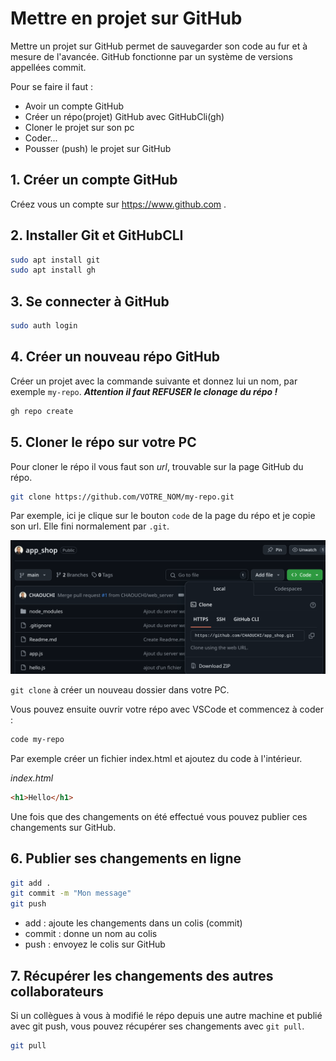 # Mettre en projet sur GitHub
Mettre un projet sur GitHub permet de sauvegarder son code au fur et à mesure de l'avancée. GitHub fonctionne par un système de versions appellées commit.

Pour se faire il faut :
- Avoir un compte GitHub
- Créer un répo(projet) GitHub avec GitHubCli(gh)
- Cloner le projet sur son pc
- Coder...
- Pousser (push) le projet sur GitHub

## 1. Créer un compte GitHub
Créez vous un compte sur https://www.github.com .

## 2. Installer Git et GitHubCLI

```bash
sudo apt install git
sudo apt install gh
```

## 3. Se connecter à GitHub
```bash
sudo auth login
```

## 4. Créer un nouveau répo GitHub
Créer un projet avec la commande suivante et donnez lui un nom, par exemple `my-repo`.
***Attention il faut REFUSER le clonage du répo !***
```bash
gh repo create
```

## 5. Cloner le répo sur votre PC
Pour cloner le répo il vous faut son *url*, trouvable sur la page GitHub du répo.

```bash
git clone https://github.com/VOTRE_NOM/my-repo.git
```

Par exemple, ici je clique sur le bouton `code` de la page du répo et je copie son url. Elle fini normalement par `.git`.

![alt text](image.png)

`git clone` à créer un nouveau dossier dans votre PC.

Vous pouvez ensuite ouvrir votre répo avec VSCode et commencez à coder :
```bash
code my-repo
```

Par exemple créer un fichier index.html et ajoutez du code à l'intérieur.

*index.html*
```html
<h1>Hello</h1>
```

Une fois que des changements on été effectué vous pouvez publier ces changements sur GitHub.

## 6. Publier ses changements en ligne

```bash
git add .
git commit -m "Mon message"
git push
```
- add : ajoute les changements dans un colis (commit)
- commit : donne un nom au colis
- push : envoyez le colis sur GitHub

## 7. Récupérer les changements des autres collaborateurs
Si un collègues à vous à modifié le répo depuis une autre machine et publié avec git push, vous pouvez récupérer ses changements avec `git pull`.
```bash
git pull
```

